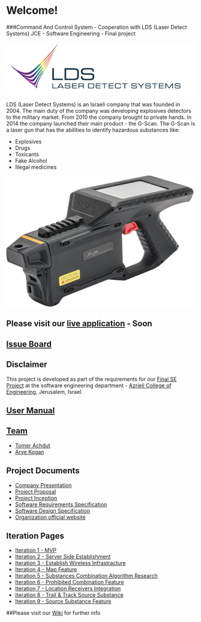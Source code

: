 # Welcome!
###Command And Control System - Cooperation with LDS (Laser Detect Systems)
JCE - Software Engineering - Final project

![Project Logo](https://github.com/aryeko/CommandAndControlSystem-LDS/blob/master/Documents/Pictures/LDS/LDS%20logo.jpg)

LDS (Laser Detect Systems) is an Israeli company that was founded in 2004. The main duty of the company was developing explosives detectors to the military market.
From 2010 the company brought to private hands.
In 2014 the company launched their main product - the G-Scan.
The G-Scan is a laser gun that has the abilities to identify hazardous substances like:
* Explosives
* Drugs
* Toxicants
* Fake Alcohol
* Illegal medicines

<img src="https://github.com/aryeko/CommandAndControlSystem-LDS/blob/master/Documents/Pictures/LDS/G-scan.jpg" width="500" height="350" />

## Please visit our [live application]() - Soon

## [Issue Board]()

## Disclaimer
This project is developed as part of the requirements for our [Final SE Project](http://projects.jce.ac.il/moodle/) at the software engineering department - [Azrieli College of Engineering](http://www.jce.ac.il/), Jerusalem, Israel.

## [User Manual](https://github.com/aryeko/CommandAndControlSystem-LDS/wiki/user-manual)

## [Team](https://github.com/aryeko/CommandAndControlSystem-LDS/wiki/team)
* [Tomer Achdut](https://github.com/tomerach)
* [Arye Kogan](https://github.com/aryeko)

## Project Documents
- [Company Presentation](https://github.com/aryeko/CommandAndControlSystem-LDS/blob/master/Documents/Presentations/g-scan%20opening.pptx)
- [Project Proposal](https://github.com/aryeko/CommandAndControlSystem-LDS/blob/master/Documents/propsal.pdf) 
- [Project Inception](https://github.com/aryeko/CommandAndControlSystem-LDS/wiki/inception)
- [Software Requirements Specification](https://github.com/aryeko/CommandAndControlSystem-LDS/wiki/srs)
- [Software Design Specification](https://github.com/aryeko/CommandAndControlSystem-LDS/wiki/sds)
- [Organization official website](http://laser-detect.com/)

## Iteration Pages

- [Iteration 1 - MVP](https://github.com/aryeko/CommandAndControlSystem-LDS/wiki/Iter-1)
- [Iteration 2 - Server Side Establishment](https://github.com/aryeko/CommandAndControlSystem-LDS/wiki/Iter-2)
- [Iteration 3 - Establish Wireless Infrastracture](https://github.com/aryeko/CommandAndControlSystem-LDS/wiki/Iter-3)
- [Iteration 4 - Map Feature](https://github.com/aryeko/CommandAndControlSystem-LDS/wiki/Iter-4)
- [Iteration 5 - Substances Combination Algorithm Research](https://github.com/aryeko/CommandAndControlSystem-LDS/wiki/Iter-5)
- [Iteration 6 - Prohibited Combination Feature](https://github.com/aryeko/CommandAndControlSystem-LDS/wiki/Iter-6)
- [Iteration 7 - Location Receivers Integration](https://github.com/aryeko/CommandAndControlSystem-LDS/wiki/Iter-7)
- [Iteration 8 - Trail & Track Source Substance](https://github.com/aryeko/CommandAndControlSystem-LDS/wiki/Iter-8)
- [Iteration 9 - Source Substance Feature](https://github.com/aryeko/CommandAndControlSystem-LDS/wiki/Iter-9)

##Please visit our [Wiki](https://github.com/aryeko/CommandAndControlSystem-LDS/wiki) for further info

